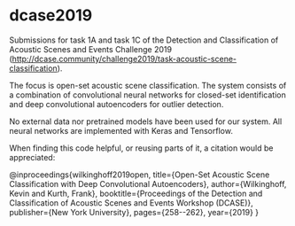 # dcase2019
Submissions for task 1A and task 1C of the Detection and Classification of Acoustic Scenes and Events Challenge 2019 (http://dcase.community/challenge2019/task-acoustic-scene-classification).

The focus is open-set acoustic scene classification. The system consists of a combination of convolutional neural networks for closed-set identification and deep convolutional autoencoders for outlier detection.

No external data nor pretrained models have been used for our system. All neural networks are implemented with Keras and Tensorflow.

When finding this code helpful, or reusing parts of it, a citation would be appreciated:

@inproceedings{wilkinghoff2019open, title={Open-Set Acoustic Scene Classification with Deep Convolutional Autoencoders}, author={Wilkinghoff, Kevin and Kurth, Frank}, booktitle={Proceedings of the Detection and Classification of Acoustic Scenes and Events Workshop (DCASE)}, publisher={New York University}, pages={258--262}, year={2019} }
